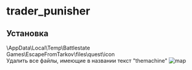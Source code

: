# trader_punisher

## Установка

\AppData\Local\Temp\Battlestate Games\EscapeFromTarkov\files\quest\icon  
Удалить все файлы, имеющие в названии текст "themachine"  ![map](https://github.com/dyeness/trader_punisher/assets/158460960/6f957db6-52ec-40a4-87ac-6a0f97a6c5a7)
